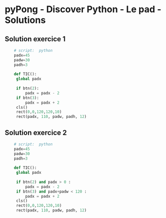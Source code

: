 # pyPong - Discover Python - Le pad - Solutions

## Solution exercice 1
    
```python
    # script:  python
    padx=45
    padw=30
    padh=3
    
    def TIC():
     global padx
      
     if btn(2):
    	 padx = padx - 2
     if btn(3):
    	 padx = padx + 2
     cls()
     rect(0,0,120,120,10)
     rect(padx, 110, padw, padh, 12)
```
    
## Solution exercice 2

```python
    # script:  python
    padx=45
    padw=30
    padh=3
    
    def TIC():
     global padx
      
     if btn(2) and padx > 0 :
    	 padx = padx - 2
     if btn(3) and padx+padw < 120 :
    	 padx = padx + 2
     cls()
     rect(0,0,120,120,10)
     rect(padx, 110, padw, padh, 12)    
```
